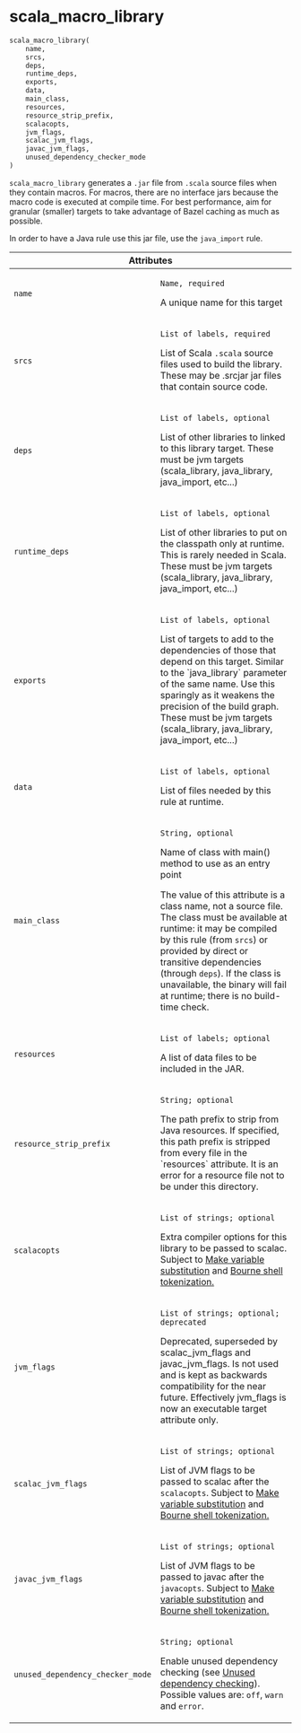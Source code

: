 # scala_macro_library

```python
scala_macro_library(
    name,
    srcs,
    deps,
    runtime_deps,
    exports,
    data,
    main_class,
    resources,
    resource_strip_prefix,
    scalacopts,
    jvm_flags,
    scalac_jvm_flags,
    javac_jvm_flags,
    unused_dependency_checker_mode
)
```

`scala_macro_library` generates a `.jar` file from `.scala` source files when
they contain macros. For macros, there are no interface jars because the macro
code is executed at compile time. For best performance, aim for granular (smaller)
targets to take advantage of Bazel caching as much as possible.

In order to have a Java rule use this jar file, use the `java_import` rule.

<table class="table table-condensed table-bordered table-params">
  <colgroup>
    <col class="col-param" />
    <col class="param-description" />
  </colgroup>
  <thead>
    <tr>
      <th colspan="2">Attributes</th>
    </tr>
  </thead>
  <tbody>
    <tr>
      <td><code>name</code></td>
      <td>
        <p><code>Name, required</code></p>
        <p>A unique name for this target</p>
      </td>
    </tr>
      <td><code>srcs</code></td>
      <td>
        <p><code>List of labels, required</code></p>
        <p>List of Scala <code>.scala</code> source files used to build the
        library. These may be .srcjar jar files that contain source code.</p>
      </td>
    </tr>
    <tr>
      <td><code>deps</code></td>
      <td>
        <p><code>List of labels, optional</code></p>
        <p>List of other libraries to linked to this library target.
        These must be jvm targets (scala_library, java_library, java_import, etc...)</p>
      </td>
    </tr>
    <tr>
      <td><code>runtime_deps</code></td>
      <td>
        <p><code>List of labels, optional</code></p>
        <p>List of other libraries to put on the classpath only at runtime. This is rarely needed in Scala.
        These must be jvm targets (scala_library, java_library, java_import, etc...)</p>
      </td>
    </tr>
    <tr>
      <td><code>exports</code></td>
      <td>
        <p><code>List of labels, optional</code></p>
        <p>List of targets to add to the dependencies of those that depend on this target. Similar
        to the `java_library` parameter of the same name. Use this sparingly as it weakens the
        precision of the build graph.
        These must be jvm targets (scala_library, java_library, java_import, etc...)</p>
      </td>
    </tr>
    <tr>
      <td><code>data</code></td>
      <td>
        <p><code>List of labels, optional</code></p>
        <p>List of files needed by this rule at runtime.</p>
      </td>
    </tr>
    <tr>
      <td><code>main_class</code></td>
      <td>
        <p><code>String, optional</code></p>
        <p>Name of class with main() method to use as an entry point</p>
        <p>
          The value of this attribute is a class name, not a source file. The
          class must be available at runtime: it may be compiled by this rule
          (from <code>srcs</code>) or provided by direct or transitive
          dependencies (through <code>deps</code>). If the class is unavailable,
          the binary will fail at runtime; there is no build-time check.
        </p>
      </td>
    </tr>
    <tr>
      <td><code>resources</code></td>
      <td>
        <p><code>List of labels; optional</code></p>
        <p>A list of data files to be included in the JAR.</p>
      </td>
    </tr>
    <tr>
      <td><code>resource_strip_prefix</code></td>
      <td>
        <p><code>String; optional</code></p>
        <p>
          The path prefix to strip from Java resources. If specified,
          this path prefix is stripped from every file in the `resources` attribute.
          It is an error for a resource file not to be under this directory.
        </p>
      </td>
    </tr>
    <tr>
      <td><code>scalacopts</code></td>
      <td>
        <p><code>List of strings; optional</code></p>
        <p>
          Extra compiler options for this library to be passed to scalac. Subject to
          <a href="https://bazel.build/reference/be/make-variables.html">Make variable
          substitution</a> and
          <a href="https://bazel.build/reference/be/common-definitions.html#sh-tokenization">Bourne shell tokenization.</a>
        </p>
      </td>
    </tr>
    <tr>
      <td><code>jvm_flags</code></td>
      <td>
        <p><code>List of strings; optional; deprecated</code></p>
        <p>
          Deprecated, superseded by scalac_jvm_flags and javac_jvm_flags. Is not used and is kept as backwards compatibility for the near future. Effectively jvm_flags is now an executable target attribute only.
        </p>
      </td>
    </tr>
    <tr>
      <td><code>scalac_jvm_flags</code></td>
      <td>
        <p><code>List of strings; optional</code></p>
        <p>
          List of JVM flags to be passed to scalac after the
          <code>scalacopts</code>. Subject to
          <a href="https://bazel.build/reference/be/make-variables.html">Make variable
          substitution</a> and
          <a href="https://bazel.build/reference/be/common-definitions.html#sh-tokenization">Bourne shell tokenization.</a>
        </p>
      </td>
    </tr>
    <tr>
      <td><code>javac_jvm_flags</code></td>
      <td>
        <p><code>List of strings; optional</code></p>
        <p>
          List of JVM flags to be passed to javac after the
          <code>javacopts</code>. Subject to
          <a href="https://bazel.build/reference/be/make-variables.html">Make variable
          substitution</a> and
          <a href="https://bazel.build/reference/be/common-definitions.html#sh-tokenization">Bourne shell tokenization.</a>
        </p>
      </td>
    </tr>
    <tr>
      <td><code>unused_dependency_checker_mode</code></td>
      <td>
        <p><code>String; optional</code></p>
        <p>
          Enable unused dependency checking (see <a href="https://github.com/bazelbuild/rules_scala#experimental-unused-dependency-checking">Unused dependency checking</a>).
          Possible values are: <code>off</code>, <code>warn</code> and <code>error</code>.
        </p>
      </td>
    </tr>
  </tbody>
</table>
